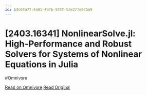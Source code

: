 ```yaml
---
id: b4c64a77-4a81-4e7b-938f-5de277e8c5a9
---
```


# [2403.16341] NonlinearSolve.jl: High-Performance and Robust Solvers for Systems of Nonlinear Equations in Julia
#Omnivore

[Read on Omnivore](https://omnivore.app/me/https-arxiv-org-abs-2403-16341-18e7ba3b2f9)
[Read Original](https://arxiv.org/abs/2403.16341)

